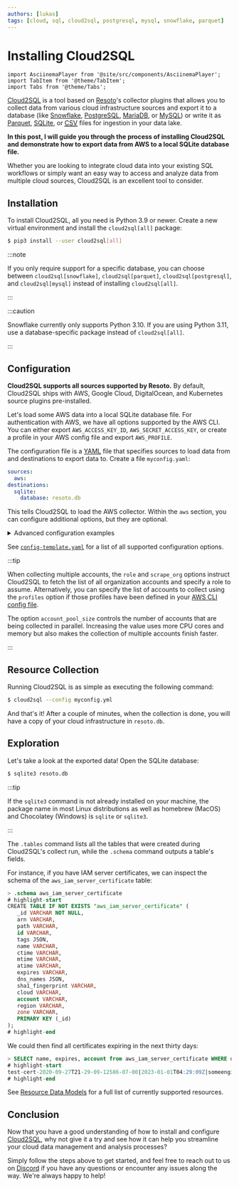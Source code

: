 ```yaml
---
authors: [lukas]
tags: [cloud, sql, cloud2sql, postgresql, mysql, snowflake, parquet]
---
```


# Installing Cloud2SQL

```mdx-code-block
import AsciinemaPlayer from '@site/src/components/AsciinemaPlayer';
import TabItem from '@theme/TabItem';
import Tabs from '@theme/Tabs';
```

[Cloud2SQL](/cloud2sql) is a tool based on [Resoto](/resoto)'s collector plugins that allows you to collect data from various cloud infrastructure sources and export it to a database (like [Snowflake](https://snowflake.com), [PostgreSQL](https://postgresql.org), [MariaDB](https://mariadb.org), or [MySQL](https://mysql.com)) or write it as [Parquet](https://parquet.apache.org), [SQLite](https://sqlite.org), or [<abbr title="comma-separated values">CSV</abbr>](https://en.wikipedia.org/wiki/Comma-separated_values) files for ingestion in your data lake.

**In this post, I will guide you through the process of installing Cloud2SQL and demonstrate how to export data from AWS to a local SQLite database file.**

Whether you are looking to integrate cloud data into your existing SQL workflows or simply want an easy way to access and analyze data from multiple cloud sources, Cloud2SQL is an excellent tool to consider.

<p><AsciinemaPlayer src="/asciinema/cloud2sql.cast" cols={80} rows={20} preload={true} autoPlay={true} loop={true} /></p>

<!--truncate-->

## Installation

To install Cloud2SQL, all you need is Python 3.9 or newer. Create a new virtual environment and install the `cloud2sql[all]` package:

```bash
$ pip3 install --user cloud2sql[all]
```

:::note

If you only require support for a specific database, you can choose between `cloud2sql[snowflake]`, `cloud2sql[parquet]`, `cloud2sql[postgresql]`, and `cloud2sql[mysql]` instead of installing `cloud2sql[all]`.

:::

:::caution

Snowflake currently only supports Python 3.10. If you are using Python 3.11, use a database-specific package instead of `cloud2sql[all]`.

:::

<p><AsciinemaPlayer src="/asciinema/cloud2sql-install.cast" cols={80} rows={20} preload={true} autoPlay={true} loop={true} /></p>

## Configuration

**Cloud2SQL supports all sources supported by Resoto.** By default, Cloud2SQL ships with AWS, Google Cloud, DigitalOcean, and Kubernetes source plugins pre-installed.

Let's load some AWS data into a local SQLite database file. For authentication with AWS, we have all options supported by the AWS CLI. You can either export `AWS_ACCESS_KEY_ID`, `AWS_SECRET_ACCESS_KEY`, or create a profile in your AWS config file and export `AWS_PROFILE`.

The configuration file is a [YAML](https://yaml.org) file that specifies sources to load data from and destinations to export data to. Create a file `myconfig.yaml`:

```yaml title="myconfig.yaml"
sources:
  aws:
destinations:
  sqlite:
    database: resoto.db
```

This tells Cloud2SQL to load the AWS collector. Within the `aws` section, you can configure additional options, but they are optional.

<details>
<summary>Advanced configuration examples</summary>
<div>

<Tabs>
<TabItem value="aws-snowflake" label="AWS / K8S / Snowflake">

```yaml
sources:
  aws:
    # IAM role name to assume
    role: ResotoAccess
    # List of AWS profiles to collect
    profiles: someengineering-production
    # List of AWS Regions to collect (null for all)
    region:
    - us-east-1
    - us-west-2
    - eu-central-1
    # Scrape the entire AWS organization
    scrape_org: true
    # Assume given role in current account
    assume_current: true
    # Do not scrape current account
    do_not_scrape_current: true
k8s:
    # Configure access to k8s clusters.
    # Structure:
    # - name: 'k8s-cluster-name'
    #   certificate_authority_data: 'CERT'
    #   server: 'https://k8s-cluster-server.example.com'
    #   token: 'TOKEN'
    configs: []
    # Configure access via kubeconfig files.
    # Structure:
    #   - path: "/path/to/kubeconfig"
    #     all_contexts: false
    #     contexts: ["context1", "context2"]
    config_files:
    - path: /path/to/kubeconfig
      all_contexts: true
destinations:
  snowflake:
    host: myorg-myaccount
    user: cloud2sql
    password: changeme
    database: cloud2sql/public
    args:
      warehouse: compute_wh
      role: accountadmin
```

</TabItem>
<TabItem value="gcp-postgres" label="GCP / PostgreSQL">

```yaml
sources:
  gcp:
    # GCP service account file(s)
    # Empty string to use the default service account e.g.:
    # service_account: [""]
    service_account:
    - /path/to/service-account1.json
    - /path/to/service-account2.json
  destinations:
    posgresql:
      host: 127.0.0.1
      port: 5432
      user: postgres
      password: changeme
      database: cloud2sql
```

</TabItem>
<TabItem value="do-parquet" label="DigitalOcean / Parquet">

```yaml
sources:
  digitalocean:
    # DigitalOcean API tokens for the teams to be collected
    api_tokens:
    - 'dop_v1_e5c759260e6a43f003f3b53e2cfec79cxxxxxxxxx'
destinations:
  file:
    path: /path/to/parquet/files/
    format: parquet
    batch_size: 100_000
```

</TabItem>
</Tabs>

</div>
</details>

See [`config-template.yaml`](https://github.com/someengineering/cloud2sql/blob/main/config-template.yaml) for a list of all supported configuration options.

:::tip

When collecting multiple accounts, the `role` and `scrape_org` options instruct Cloud2SQL to fetch the list of all organization accounts and specify a role to assume. Alternatively, you can specify the list of accounts to collect using the `profiles` option if those profiles have been defined in your [AWS CLI config file](https://boto3.amazonaws.com/v1/documentation/api/latest/guide/credentials.html).

The option `account_pool_size` controls the number of accounts that are being collected in parallel. Increasing the value uses more CPU cores and memory but also makes the collection of multiple accounts finish faster.

:::

## Resource Collection

Running Cloud2SQL is as simple as executing the following command:

```bash
$ cloud2sql --config myconfig.yml
```

And that's it! After a couple of minutes, when the collection is done, you will have a copy of your cloud infrastructure in `resoto.db`.

<p><AsciinemaPlayer src="/asciinema/cloud2sql-cfg_and_run.cast" cols={80} rows={20} preload={true} autoPlay={true} loop={true} /></p>

## Exploration

Let's take a look at the exported data! Open the SQLite database:

```bash
$ sqlite3 resoto.db
```

:::tip

If the `sqlite3` command is not already installed on your machine, the package name in most Linux distributions as well as homebrew (MacOS) and Chocolatey (Windows) is `sqlite` or `sqlite3`.

:::

The `.tables` command lists all the tables that were created during Cloud2SQL's collect run, while the `.schema` command outputs a table's fields.

For instance, if you have IAM server certificates, we can inspect the schema of the `aws_iam_server_certificate` table:

```sql
> .schema aws_iam_server_certificate
# highlight-start
​CREATE TABLE IF NOT EXISTS "aws_iam_server_certificate" (
​	_id VARCHAR NOT NULL,
​	arn VARCHAR,
​	path VARCHAR,
​	id VARCHAR,
​	tags JSON,
​	name VARCHAR,
​	ctime VARCHAR,
​	mtime VARCHAR,
​	atime VARCHAR,
​	expires VARCHAR,
​	dns_names JSON,
​	sha1_fingerprint VARCHAR,
​	cloud VARCHAR,
​	account VARCHAR,
​	region VARCHAR,
​	zone VARCHAR,
​	PRIMARY KEY (_id)
​);
# highlight-end
```

We could then find all certificates expiring in the next thirty days:

```sql
> SELECT name, expires, account from aws_iam_server_certificate WHERE datetime(expires) BETWEEN datetime('now') AND datetime('now', 'start of day', '+30 day');
# highlight-start
​test-cert-2020-09-27T21-29-09-12586-07-00|2023-01-01T04:29:09Z|someengineering
# highlight-end
```

See [Resource Data Models](/docs/reference/data-models) for a full list of currently supported resources.

## Conclusion

Now that you have a good understanding of how to install and configure [Cloud2SQL](/cloud2sql), why not give it a try and see how it can help you streamline your cloud data management and analysis processes?

Simply follow the steps above to get started, and feel free to reach out to us on [Discord](https://discord.gg/someengineering) if you have any questions or encounter any issues along the way. We're always happy to help!
